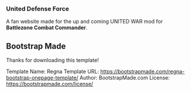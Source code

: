 ### United Defense Force

A fan website made for the up and coming UNITED WAR mod for **Battlezone Combat Commander**.



## Bootstrap Made
Thanks for downloading this template!

Template Name: Regna
Template URL: https://bootstrapmade.com/regna-bootstrap-onepage-template/
Author: BootstrapMade.com
License: https://bootstrapmade.com/license/
